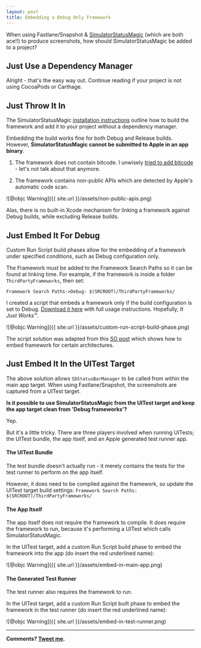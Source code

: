 ```yaml
---
layout: post
title: Embedding a Debug Only Framework
---
```


When using Fastlane/Snapshot & [SimulatorStatusMagic](https://github.com/shinydevelopment/SimulatorStatusMagic) (which are both ace!!) to produce screenshots, how should SimulatorStatusMagic be added to a project?

## Just Use a Dependency Manager
Alright - that's the easy way out. Continue reading if your project is not using CocoaPods or Carthage.

## Just Throw It In
The SimulatorStatusMagic [installation instructions](https://github.com/shinydevelopment/SimulatorStatusMagic/blob/master/INSTALLATION.md) outline how to build the framework and add it to your project without a dependency manager.

Embedding the build works fine for both Debug and Release builds. However, **SimulatorStatusMagic cannot be submitted to Apple in an app binary**.

1. The framework does not contain bitcode. I unwisely [tried to add bitcode](https://github.com/shinydevelopment/SimulatorStatusMagic/pull/59) - let's not talk about that anymore.

1. The framework contains non-public APIs which are detected by Apple's automatic code scan.

![@objc Warning]({{ site.url }}/assets/non-public-apis.png)

Alas, there is no built-in Xcode mechanism for linking a framework against Debug builds, while excluding Release builds.

## Just Embed It For Debug

Custom Run Script build phases allow for the embedding of a framework under specified conditions, such as Debug configuration only.

The Framework must be added to the Framework Search Paths so it can be found at linking time. For example, if the framework is inside a folder `ThirdPartyFrameworks`, then set:

```
Framework Search Paths->Debug: $(SRCROOT)/ThirdPartyFrameworks/
```

I created a script that embeds a framework only if the build configuration is set to Debug. [Download it here](https://gist.github.com/kenthumphries/cf04683184217c7331f9c213c556c65a) with full usage instructions. Hopefully, *It Just Works*™.

![@objc Warning]({{ site.url }}/assets/custom-run-script-build-phase.png)

The script solution was adapted from this [SO post](https://stackoverflow.com/a/40484337/9051514) which shows how to embed framework for certain architectures.

## Just Embed It In the UITest Target

The above solution allows `SDStatusBarManager` to be called from within the main app target. When using Fastlane/Snapshot, the screenshots are captured from a UITest target. 

**Is it possible to use SimulatorStatusMagic from the UITest target and keep the app target clean from 'Debug frameworks'?**

Yep.

But it's a little tricky. There are three players involved when running UITests; the UITest bundle, the app itself, and an Apple generated test runner app.

#### The UITest Bundle

The test bundle doesn't actually run - it merely contains the tests for the test runner to perform on the app itself.

However, it does need to be compiled against the framework, so update the UITest target build settings: `Framework Search Paths: $(SRCROOT)/ThirdPartyFrameworks/`

#### The App Itself

The app itself does not require the framework to compile. It does require the framework to run, because it's performing a UITest which calls SimulatorStatusMagic.

In the UITest target, add a custom Run Script build phase to embed the framework into the app (do insert the red underlined name):

![@objc Warning]({{ site.url }}/assets/embed-in-main-app.png)

#### The Generated Test Runner

The test runner also requires the framework to run.

In the UITest target, add a custom Run Script built phase to embed the framework in the test runner (do insert the red underlined name):

![@objc Warning]({{ site.url }}/assets/embed-in-test-runner.png)

-----

**Comments? [Tweet me](https://twitter.com/kentios).**
